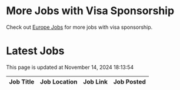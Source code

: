 # More Jobs with Visa Sponsorship

Check out [Europe Jobs](https://github.com/sureshparimi/europejobs#latest-jobs) for more jobs with visa sponsorship.

# Latest Jobs

This page is updated at November 14, 2024 18:13:54

| Job Title | Job Location | Job Link | Job Posted |
| --- | --- | --- | --- |
